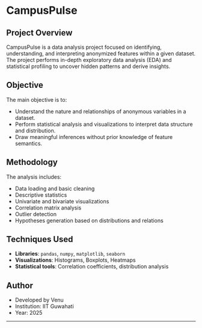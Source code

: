 
# CampusPulse

## Project Overview

CampusPulse is a data analysis project focused on identifying, understanding, and interpreting anonymized features within a given dataset. The project performs in-depth exploratory data analysis (EDA) and statistical profiling to uncover hidden patterns and derive insights.

## Objective

The main objective is to:
- Understand the nature and relationships of anonymous variables in a dataset.
- Perform statistical analysis and visualizations to interpret data structure and distribution.
- Draw meaningful inferences without prior knowledge of feature semantics.

##  Methodology

The analysis includes:
- Data loading and basic cleaning
- Descriptive statistics
- Univariate and bivariate visualizations
- Correlation matrix analysis
- Outlier detection
- Hypotheses generation based on distributions and relations

## Techniques Used

- **Libraries**: `pandas`, `numpy`, `matplotlib`, `seaborn`
- **Visualizations**: Histograms, Boxplots, Heatmaps
- **Statistical tools**: Correlation coefficients, distribution analysis


## Author

- Developed by Venu
- Institution: IIT Guwahati
- Year: 2025

---

